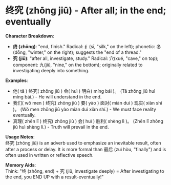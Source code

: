 # **终究 (zhōng jiū) - After all; in the end; eventually**

**Character Breakdown**:  
- **终 (zhōng)**: "end, finish." Radical: 纟(sī, "silk," on the left); phonetic: 冬(dōng, "winter," on the right); suggests the "end of a thread."  
- **究 (jiū)**: "after all, investigate, study." Radical: 穴(xué, "cave," on top); component: 九(jiǔ, "nine," on the bottom); originally related to investigating deeply into something.

**Examples**:  
- 他( tā ) 终究( zhōng jiū ) 会( huì ) 明白( míng bái )。 (Tā zhōng jiū huì míng bái.) - He will understand in the end.  
- 我们( wǒ men ) 终究( zhōng jiū ) 要( yào ) 面对( miàn duì ) 现实( xiàn shí )。 (Wǒ men zhōng jiū yào miàn duì xiàn shí.) - We must face reality eventually.  
- 真理( zhēn lǐ ) 终究( zhōng jiū ) 会( huì ) 胜利( shèng lì )。 (Zhēn lǐ zhōng jiū huì shèng lì.) - Truth will prevail in the end.

**Usage Notes**:  
终究 (zhōng jiū) is an adverb used to emphasize an inevitable result, often after a process or delay. It is more formal than 最后 (zuì hòu, "finally") and is often used in written or reflective speech.

**Memory Aids**:  
Think: "终 (zhōng, end) + 究 (jiū, investigate deeply) = After investigating to the end, you END UP with a result-eventually!"